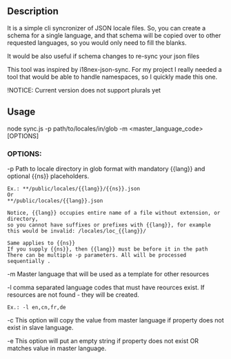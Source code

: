 
## Description


It is a simple cli syncronizer of JSON locale files.
So, you can create a schema for a single language, 
and that schema will be copied over to other requested languages, so 
you would only need to fill the blanks.

It would be also useful if schema changes to re-sync your json files


This tool was inspired by i18nex-json-sync. For my project I really
needed a tool that would be able to handle namespaces, so I quickly made this one.

!NOTICE:
Current version does not support plurals yet

## Usage

node sync.js -p path/to/locales/in/glob -m <master_language_code> [OPTIONS]

### OPTIONS:

-p 
    Path to locale directory in glob format 
    with mandatory {{lang}} and optional {{ns}}  placeholders.
    
    Ex.: **/public/locales/{{lang}}/{{ns}}.json
    Or
    **/public/locales/{{lang}}.json
    
    Notice, {{lang}} occupies entire name of a file without extension, or directory, 
    so you cannot have suffixes or prefixes with {{lang}}, for example
    this would be invalid: /locales/loc_{{lang}}/
    
    Same applies to {{ns}}
    If you supply {{ns}}, then {{lang}} must be before it in the path
    There can be multiple -p parameters. All will be processed sequentially .
    
-m 
    Master language that will be used as a template for other resources
    
-l 
    comma separated language codes that must have reources exist. If resources
    are not found - they will be created.
    
    Ex.: -l en,cn,fr,de
    
-c 
    This option will copy the value from master language if property does not exist in
    slave language.
    
-e
    This option will put an empty string if property does not exist OR matches
    value in master language.


